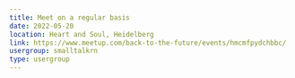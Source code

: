 ```yaml
---
title: Meet on a regular basis
date: 2022-05-20
location: Heart and Soul, Heidelberg
link: https://www.meetup.com/back-to-the-future/events/hmcmfpydchbbc/
usergroup: smalltalkrn
type: usergroup
---
```

